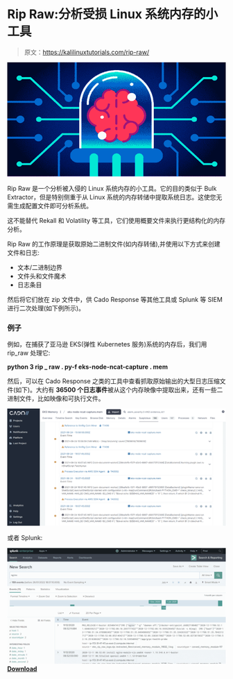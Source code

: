 # Rip Raw:分析受损 Linux 系统内存的小工具

> 原文：<https://kalilinuxtutorials.com/rip-raw/>

[![](img//4970b19f7d0ec30fa133e40c9f38e568.png)](https://blogger.googleusercontent.com/img/b/R29vZ2xl/AVvXsEgDCoKX77LphEO534vfxzYqW0D6w_f74nPEihq356tABdWl60-v9n2XMXMSj2z4nkpbVgHS7Uf-odo0e3e9s0h9vDZTwTAjkvvxPUfEamPZBi9t9ek0hTUaNe1i3aPi8BuybB4-Db4x4Y3hnE-SFO5othBfCUfxiScHP67cwcVkpRiy2yy1PUWrmjX_/s728/brain_computer_solve_fix_tool.png)

Rip Raw 是一个分析被入侵的 Linux 系统内存的小工具。它的目的类似于 Bulk Extractor，但是特别侧重于从 Linux 系统的内存转储中提取系统日志。这使您无需生成配置文件即可分析系统。

这不能替代 Rekall 和 Volatility 等工具，它们使用概要文件来执行更结构化的内存分析。

Rip Raw 的工作原理是获取原始二进制文件(如内存转储),并使用以下方式来创建文件和日志:

*   文本/二进制边界
*   文件头和文件魔术
*   日志条目

然后将它们放在 zip 文件中，供 Cado Response 等其他工具或 Splunk 等 SIEM 进行二次处理(如下例所示)。

### 例子

例如，在捕获了亚马逊 EKS(弹性 Kubernetes 服务)系统的内存后，我们用 rip_raw 处理它:

**python 3 rip _ raw . py-f eks-node-ncat-capture . mem**

然后，可以在 Cado Response 之类的工具中查看抓取原始输出的大型日志压缩文件(如下)。大约有 **36500 个日志事件**被从这个内存映像中提取出来，还有一些二进制文件，比如映像和可执行文件。

![](img//ca2d7778c8debacc2678f8b5083f1152.png)

或者 Splunk:

![](img//92613b86c14188bd5b532e9bfd360581.png)[**Download**](https://github.com/cado-security/rip_raw)